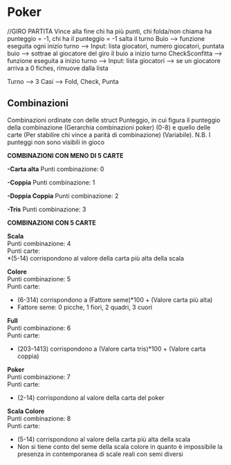 # Poker

//GIRO PARTITA
Vince alla fine chi ha più punti, chi folda/non chiama ha punteggio = -1, chi ha il punteggio = -1 salta il turno
Buio --> funzione eseguita ogni inizio turno --> Input: lista giocatori, numero giocatori, puntata buio --> sottrae al giocatore del giro il buio a inizio turno
CheckSconfitta --> funzione eseguita a inizio turno --> Input: lista giocatori --> se un giocatore arriva a 0 fiches, rimuove dalla lista

Turno --> 3 Casi --> Fold, Check, Punta

Combinazioni
--------------

Combinazioni ordinate con delle struct Punteggio, in cui figura il punteggio della combinazione (Gerarchia combinazioni poker) (0-8)
e quello delle carte (Per stabilire chi vince a parità di combinazione) (Variabile).
N.B. I punteggi non sono visibili in gioco


**COMBINAZIONI CON MENO DI 5 CARTE**

**-Carta alta**
Punti combinazione: 0

**-Coppia**
Punti combinazione: 1

**-Doppia Coppia**
Punti combinazione: 2

**-Tris**
Punti combinazione: 3

**COMBINAZIONI CON 5 CARTE**

**Scala** <br />
Punti combinazione: 4 <br />
Punti carte: <br />
*(5-14) corrispondono al valore della carta più alta della scala <br />

**Colore** <br />
Punti combinazione: 5 <br />
Punti carte: <br />
* (6-314) corrispondono a (Fattore seme)*100 + (Valore carta più alta) <br />
* Fattore seme: 0 picche, 1 fiori, 2 quadri, 3 cuori <br />

**Full** <br />
Punti combinazione: 6 <br />
Punti carte: <br />
* (203-1413) corrispondono a (Valore carta tris)*100 + (Valore carta coppia) <br />

**Poker** <br />
Punti combinazione: 7 <br />
Punti carte: <br />
* (2-14) corrispondono al valore della carta del poker <br />

**Scala Colore** <br />
Punti combinazione: 8 <br />
Punti carte: <br />
* (5-14) corrispondono al valore della carta più alta della scala <br />
* Non si tiene conto del seme della scala colore in quanto è impossibile la presenza in contemporanea di scale reali con semi diversi <br />
